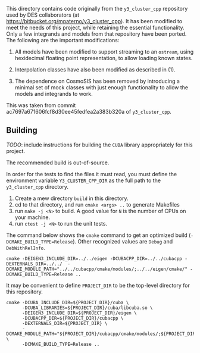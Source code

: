 This directory contains code originally from the `y3_cluster_cpp` repository
used by DES collaborators (at https://bitbucket.org/mpaterno/y3_cluster_cpp).
It has been modified to meet the needs of this project,
while retaining the essential functionality.
Only a few integrands and models from that repository have been ported.
The following are the important modifications:

1. All models have been modified to support streaming to an `ostream`, using
   hexidecimal floating point representation, to allow loading known states.

2. Interpolation classes have also been modified as described in (1).

3. The dependence on CosmoSIS has been removed by introducing a minimal set
   of mock classes with just enough functionality to allow the models and
   integrands to work.

This was taken from commit ac7697a671606fcf8d30ee45fedfea2a383b320a of
`y3_cluster_cpp`.

## Building

*TODO*: include instructions for building the `CUBA` library appropriately for
this project.

The recommended build is out-of-source.

In order for the tests to find the files it must read, you must define the environment variable `Y3_CLUSTER_CPP_DIR`
as the full path to the `y3_cluster_cpp` directory.

1. Create a mew directory `build` in this directory.
2. cd to that directory, and run `cmake <args> ..` to generate Makefiles
3. run `make -j <N>` to build. A good value for `N` is the number of CPUs on your machine.
4. run `ctest -j <N>` to run the unit tests.

The command below shows the `cmake` command to get an optimized build (`-DCMAKE_BUILD_TYPE=Release`).
Other recognized values are `Debug` and `DebWithRelInfo`.

```
cmake -DEIGEN3_INCLUDE_DIR=../../eigen -DCUBACPP_DIR=../../cubacpp -DEXTERNALS_DIR=../../  -DCMAKE_MODULE_PATH="../../cubacpp/cmake/modules/;../../eigen/cmake/" -DCMAKE_BUILD_TYPE=Release ..
```

It may be convenient to define `PROJECT_DIR` to be the top-level directory for this repository.

```
cmake -DCUBA_INCLUDE_DIR=${PROJECT_DIR}/cuba \
      -DCUBA_LIBRARIES=${PROJECT_DIR}/cuba/libcuba.so \
      -DEIGEN3_INCLUDE_DIR=${PROJECT_DIR}/eigen \
      -DCUBACPP_DIR=${PROJECT_DIR}/cubacpp \
      -DEXTERNALS_DIR=${PROJECT_DIR} \
      -DCMAKE_MODULE_PATH="${PROJECT_DIR}/cubacpp/cmake/modules/;${PROJECT_DIR}/eigen/cmake/" \
      -DCMAKE_BUILD_TYPE=Release ..
```

